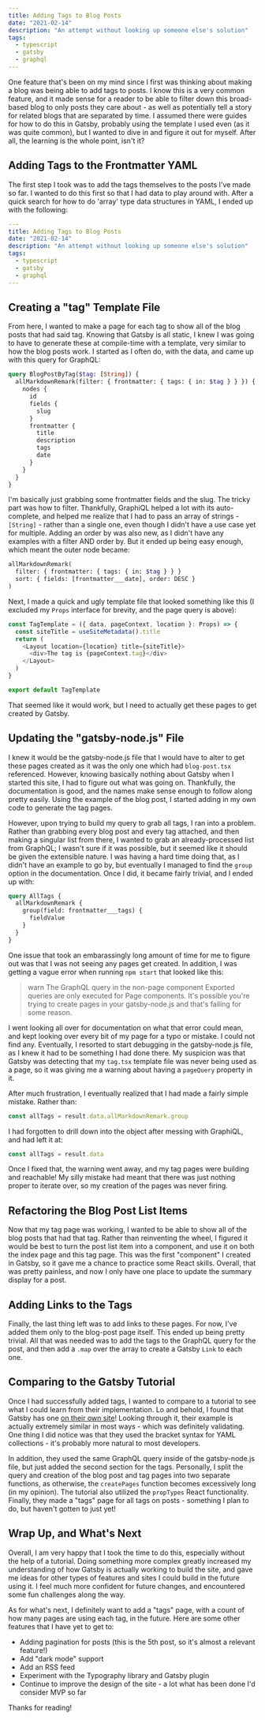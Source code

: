 ```yaml
---
title: Adding Tags to Blog Posts
date: "2021-02-14"
description: "An attempt without looking up someone else's solution"
tags:
  - typescript
  - gatsby
  - graphql
---
```


One feature that's been on my mind since I first was thinking about making a blog was being able to add tags to posts. I know this is a very common feature, and it made sense for a reader to be able to filter down this broad-based blog to only posts they care about - as well as potentially tell a story for related blogs that are separated by time. I assumed there were guides for how to do this in Gatsby, probably using the template I used even (as it was quite common), but I wanted to dive in and figure it out for myself. After all, the learning is the whole point, isn't it?

## Adding Tags to the Frontmatter YAML

The first step I took was to add the tags themselves to the posts I've made so far. I wanted to do this first so that I had data to play around with. After a quick search for how to do 'array' type data structures in YAML, I ended up with the following:

```yaml
---
title: Adding Tags to Blog Posts
date: "2021-02-14"
description: "An attempt without looking up someone else's solution"
tags:
  - typescript
  - gatsby
  - graphql
---

```

## Creating a "tag" Template File

From here, I wanted to make a page for each tag to show all of the blog posts that had said tag. Knowing that Gatsby is all static, I knew I was going to have to generate these at compile-time with a template, very similar to how the blog posts work. I started as I often do, with the data, and came up with this query for GraphQL:

```graphql
query BlogPostByTag($tag: [String]) {
  allMarkdownRemark(filter: { frontmatter: { tags: { in: $tag } } }) {
    nodes {
      id
      fields {
        slug
      }
      frontmatter {
        title
        description
        tags
        date
      }
    }
  }
}
```

I'm basically just grabbing some frontmatter fields and the slug. The tricky part was how to filter. Thankfully, GraphiQL helped a lot with its auto-complete, and helped me realize that I had to pass an array of strings - `[String]` - rather than a single one, even though I didn't have a use case yet for multiple. Adding an order by was also new, as I didn't have any examples with a filter AND order by. But it ended up being easy enough, which meant the outer node became:

```graphql
allMarkdownRemark(
  filter: { frontmatter: { tags: { in: $tag } } }
  sort: { fields: [frontmatter___date], order: DESC }
)
```

Next, I made a quick and ugly template file that looked something like this (I excluded my `Props` interface for brevity, and the page query is above):

```ts
const TagTemplate = ({ data, pageContext, location }: Props) => {
  const siteTitle = useSiteMetadata().title
  return (
    <Layout location={location} title={siteTitle}>
      <div>The tag is {pageContext.tag}</div>
    </Layout>
  )
}

export default TagTemplate
```

That seemed like it would work, but I need to actually get these pages to get created by Gatsby.

## Updating the "gatsby-node.js" File

I knew it would be the gatsby-node.js file that I would have to alter to get these pages created as it was the only one which had `blog-post.tsx` referenced. However, knowing basically nothing about Gatsby when I started this site, I had to figure out what was going on. Thankfully, the documentation is good, and the names make sense enough to follow along pretty easily. Using the example of the blog post, I started adding in my own code to generate the tag pages.

However, upon trying to build my query to grab all tags, I ran into a problem. Rather than grabbing every blog post and every tag attached, and then making a singular list from there, I wanted to grab an already-processed list from GraphQL; I wasn't sure if it was possible, but it seemed like it should be given the extensible nature. I was having a hard time doing that, as I didn't have an example to go by, but eventually I managed to find the `group` option in the documentation. Once I did, it became fairly trivial, and I ended up with:

```graphql
query AllTags {
  allMarkdownRemark {
    group(field: frontmatter___tags) {
      fieldValue
    }
  }
}
```

One issue that took an embarassingly long amount of time for me to figure out was that I was not seeing any pages get created. In addition, I was getting a vague error when running `npm start` that looked like this:

> warn The GraphQL query in the non-page component
> Exported queries are only executed for Page components. It's possible you're
> trying to create pages in your gatsby-node.js and that's failing for some
> reason.

I went looking all over for documentation on what that error could mean, and kept looking over every bit of my page for a typo or mistake. I could not find any. Eventually, I resorted to start debugging in the gatsby-node.js file, as I knew it had to be something I had done there. My suspicion was that Gatsby was detecting that my `tag.tsx` template file was never being used as a page, so it was giving me a warning about having a `pageQuery` property in it.

After much frustration, I eventually realized that I had made a fairly simple mistake. Rather than:

```ts
const allTags = result.data.allMarkdownRemark.group
```

I had forgotten to drill down into the object after messing with GraphiQL, and had left it at:

```ts
const allTags = result.data
```

Once I fixed that, the warning went away, and my tag pages were building and reachable! My silly mistake had meant that there was just nothing proper to iterate over, so my creation of the pages was never firing.

## Refactoring the Blog Post List Items

Now that my tag page was working, I wanted to be able to show all of the blog posts that had that tag. Rather than reinventing the wheel, I figured it would be best to turn the post list item into a component, and use it on both the index page and this tag page. This was the first "component" I created in Gatsby, so it gave me a chance to practice some React skills. Overall, that was pretty painless, and now I only have one place to update the summary display for a post.

## Adding Links to the Tags

Finally, the last thing left was to add links to these pages. For now, I've added them only to the blog-post page itself. This ended up being pretty trivial. All that was needed was to add the tags to the GraphQL query for the post, and then add a `.map` over the array to create a Gatsby `Link` to each one.

## Comparing to the Gatsby Tutorial

Once I had successfully added tags, I wanted to compare to a tutorial to see what I could learn from their implementation. Lo and behold, I found that Gatsby has one [on their own site](https://www.gatsbyjs.com/docs/adding-tags-and-categories-to-blog-posts/)! Looking through it, their example is actually extremely similar in most ways - which was definitely validating. One thing I did notice was that they used the bracket syntax for YAML collections - it's probably more natural to most developers.

In addition, they used the same GraphQL query inside of the gatsby-node.js file, but just added the second section for the tags. Personally, I split the query and creation of the blog post and tag pages into two separate functions, as otherwise, the `createPages` function becomes excessively long (in my opinion). The tutorial also utilized the `propTypes` React functionality. Finally, they made a "tags" page for all tags on posts - something I plan to do, but haven't gotten to just yet!

## Wrap Up, and What's Next

Overall, I am very happy that I took the time to do this, especially without the help of a tutorial. Doing something more complex greatly increased my understanding of how Gatsby is actually working to build the site, and gave me ideas for other types of features and sites I could build in the future using it. I feel much more confident for future changes, and encountered some fun challenges along the way.

As for what's next, I definitely want to add a "tags" page, with a count of how many pages are using each tag, in the future. Here are some other features that I have yet to get to:

- Adding pagination for posts (this is the 5th post, so it's almost a relevant feature!)
- Add "dark mode" support
- Add an RSS feed
- Experiment with the Typography library and Gatsby plugin
- Continue to improve the design of the site - a lot what has been done I'd consider MVP so far

Thanks for reading!
